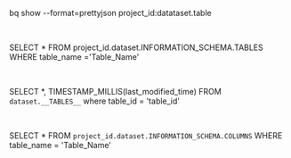 bq show --format=prettyjson project_id:datataset.table

<br>

SELECT * FROM  project_id.dataset.INFORMATION_SCHEMA.TABLES WHERE table_name ='Table_Name'

<br>

SELECT *, TIMESTAMP_MILLIS(last_modified_time)
FROM `dataset.__TABLES__` where table_id = 'table_id'

<br>



SELECT *
FROM `project_id.dataset.INFORMATION_SCHEMA.COLUMNS`
WHERE table_name = 'Table_Name'
